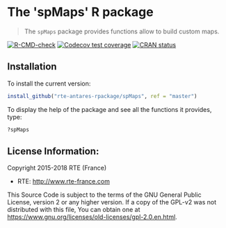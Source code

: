 # The 'spMaps' R package

> The `spMaps` package provides functions allow to build custom maps.

<!-- badges: start -->
[![R-CMD-check](https://github.com/rte-antares-rpackage/spMaps/actions/workflows/R-CMD-check.yaml/badge.svg)](https://github.com/rte-antares-rpackage/spMaps/actions/workflows/R-CMD-check.yaml)
[![Codecov test coverage](https://codecov.io/gh/rte-antares-rpackage/spMaps/graph/badge.svg)](https://app.codecov.io/gh/rte-antares-rpackage/spMaps)
[![CRAN status](https://www.r-pkg.org/badges/version/spMaps)](https://CRAN.R-project.org/package=spMaps)
<!-- badges: end -->



## Installation


To install the current version:

```r
install_github("rte-antares-rpackage/spMaps", ref = "master")
```

To display the help of the package and see all the functions it provides, type:
  
  
```r 
?spMaps
```

## License Information:

Copyright 2015-2018 RTE (France)

* RTE: http://www.rte-france.com

This Source Code is subject to the terms of the GNU General Public License, version 2 or any higher version. If a copy of the GPL-v2 was not distributed with this file, You can obtain one at https://www.gnu.org/licenses/old-licenses/gpl-2.0.en.html.
